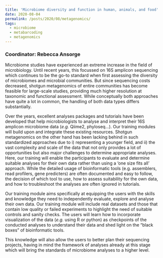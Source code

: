 ```yaml
---
title: 'Microbiome diversity and function in human, animals, and food'
date: 2020-08-04
permalink: /posts/2020/08/metagenomics/
tags:
  - microbiome
  - metabarcoding
  - metagenomics
---
```


### Coordinator: Rebecca Ansorge

Microbiome studies have experienced an extreme increase in the field of microbiology. Until recent years, this focussed on 16S amplicon sequencing which continues to be the go-to standard when first assessing the diversity of microbiomes and microbial communities. But since sequencing costs decreased, shotgun metagenomics of entire communities has become feasible for large-scale studies, providing much higher resolution at taxonomic and functional assessment. While conceptually both approaches have quite a lot in common, the handling of both data types differs substantially.

Over the years, excellent analyses packages and tutorials have been developed that help microbiologists to analyse and interpret their 16S amplicon microbiome data (_e.g._ Qiime2, phyloseq...). Our training modules will build upon and integrate these existing resources. Shotgun metagenomics on the other hand has been lacking behind in such standardized approaches due to i) representing a younger field, and ii) the vast complexity and scale of the data that not only provides a lot of opportunities but also major challenges to determine appropriate analyses. Here, our training will enable the participants to evaluate and determine suitable analyses for their own data rather than using a ‘one size fits all’ approach. While the detailed usage of bioinformatic tools (e.g. assemblers, read profilers, gene predicters) are often documented and easy to follow, the decision of which tool to use, how to assess suitability for the own data, and how to troubleshoot the analyses are often ignored in tutorials.

Our training module aims specifically at equipping the users with the skills and knowledge they need to independently evaluate, explore and analyse their own data. Our training module will include real datasets and those that contain low quality or failed experiments to highlight the need of suitable controls and sanity checks. The users will learn how to incorporate visualization of the data (_e.g._ using R or python) as checkpoints of the conducted analyses to understand their data and shed light on the “black boxes” of bioinformatic tools.

This knowledge will also allow the users to better plan their sequencing projects, having in mind the framework of analyses already at this stage which will bring the standards of microbiome analyses to a higher level.
